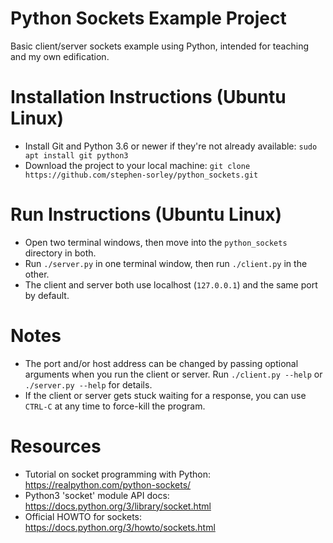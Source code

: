 # Python Sockets Example Project
Basic client/server sockets example using Python, intended for teaching and my own edification.

# Installation Instructions (Ubuntu Linux)
  - Install Git and Python 3.6 or newer if they're not already available: `sudo apt install git python3`
  - Download the project to your local machine: `git clone https://github.com/stephen-sorley/python_sockets.git`

# Run Instructions (Ubuntu Linux)
  - Open two terminal windows, then move into the `python_sockets` directory in both.
  - Run `./server.py` in one terminal window, then run `./client.py` in the other.
  - The client and server both use localhost (`127.0.0.1`) and the same port by default.

# Notes
  - The port and/or host address can be changed by passing optional arguments when you run the client or server. Run `./client.py --help` or `./server.py --help` for details.
  - If the client or server gets stuck waiting for a response, you can use `CTRL-C` at any time to force-kill the program.

# Resources
  - Tutorial on socket programming with Python: https://realpython.com/python-sockets/
  - Python3 'socket' module API docs: https://docs.python.org/3/library/socket.html
  - Official HOWTO for sockets: https://docs.python.org/3/howto/sockets.html


